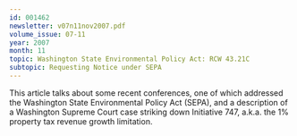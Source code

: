```yaml
---
id: 001462
newsletter: v07n11nov2007.pdf
volume_issue: 07-11
year: 2007
month: 11
topic: Washington State Environmental Policy Act: RCW 43.21C
subtopic: Requesting Notice under SEPA
---
```


This article talks about some recent conferences, one of which addressed the Washington State Environmental Policy Act (SEPA), and a description of a Washington Supreme Court case striking down Initiative 747, a.k.a. the 1% property tax revenue growth limitation.